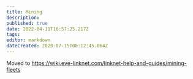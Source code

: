 ```yaml
---
title: Mining
description: 
published: true
date: 2022-04-11T16:57:25.217Z
tags: 
editor: markdown
dateCreated: 2020-07-15T00:12:45.064Z
---
```


Moved to https://wiki.eve-linknet.com/linknet-help-and-guides/mining-fleets